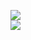 [![](https://img.shields.io/badge/Made%20With-Github%20Spray-lightgrey.svg?style=for-the-badge&logo=github)](https://github.com/Annihil/github-spray#26057)  
[![](https://i.imgur.com/2DrTn0Z.gif)](https://github.com/Annihil/github-spray)